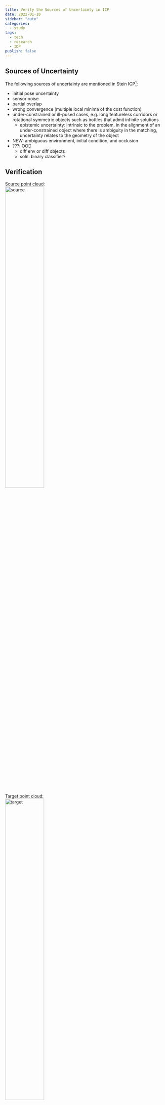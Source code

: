 ```yaml
---
title: Verify the Sources of Uncertainty in ICP
date: 2022-01-10
sidebar: "auto"
categories:
  - study
tags:
  - tech
  - research
  - IDP
publish: false
---
```


## Sources of Uncertainty

The following sources of uncertainty are mentioned in Stein ICP[^1]:

- initial pose uncertainty
- sensor noise
- partial overlap
- wrong convergence (multiple local minima of the cost function)
- under-constrained or ill-posed cases, e.g. long featureless corridors or rotational symmetric objects such as bottles that admit infinite solutions
  - epistemic uncertainty: intrinsic to the problem, in the alignment of an under-constrained object where there is ambiguity in the matching, uncertainty relates to the geometry of the object
- NEW: ambiguous environment, initial condition, and occlusion
- ???: OOD
  - diff env or diff objects
  - soln: binary classifier?

## Verification

Source point cloud:  
<img src="/idp/source_point_cloud.png" alt="source" width=50% class="medium-zoom">

Target point cloud:  
<img src="/idp/target_point_cloud.png" alt="target" width=50% class="medium-zoom">

Original Uncertainties:  
<img src="/idp/original_uncertainties.png" alt="target" width=50% class="medium-zoom">

### Sensor Noise

```py
# add sensor noise to source (and target) point cloud
s_noise = np.random.normal(0, 0.7, s_arr.shape[0])
s_arr[:, 0] += s_noise
t_noise = np.random.normal(0, 0.7, t_arr.shape[0])
t_arr[:, 0] += t_noise
```

<img src="/idp/source_x_0_7.png" alt="source point cloud, x add N(0, 0.7) noise" width=50% class="medium-zoom">

<img src="/idp/source_target_x_0_7.png" alt="source and target point cloud, x add N(0, 0.7) noise" width=50% class="medium-zoom">

### Initial Pose Uncertainty

```py
# uniform initialization for (x, y, z, roll, pitch, yaw)
# x from [-0.8, 0.8] to [-8, 8]
from_ = torch.tensor([-8, -0.5, -0.1, -0.1753/4, -0.1753/4, -0.1753]).to(device)
to_ = torch.tensor([8, 0.5, 0.1, 0.1753/4, 0.1753/4, 0.1753]).to(device)
```

<img src="/idp/init_x_times_10.png" alt="init x range * 10" width=50% class="medium-zoom">

```py
# yaw from [-0.1753, 0.1753] to [-1.753, 1.753] (10 to 100 deg)
from_ = torch.tensor([-0.8, -0.5, -0.1, -0.1753/4, -0.1753/4, -0.1753*10]).to(device)
to_ = torch.tensor([0.8, 0.5, 0.1, 0.1753/4, 0.1753/4, 0.1753*10]).to(device)
```

<img src="/idp/init_yaw_times_10.png" alt="init yaw range * 10" width=50% class="medium-zoom">

### Partial Overlap

```py
s_arr = s_arr[-7501:] # just the cone
```

<img src="/idp/last_7501_cones.png" alt="last 7501 points = cone" width=50% class="medium-zoom">

<img src="/idp/partial_overlap_source_keep_last_7501.png" alt="source has just the cone" width=50% class="medium-zoom">

```py
t_arr = t_arr[40000:] # first cone + second whole (cone & base)
```

<img src="/idp/target_del_first_40k.png" alt="target_del_first_40k" width=50% class="medium-zoom">

<img src="/idp/partial_overlap_target_del_40k.png" alt="target left with first cone + second whole (cone & base)" width=50% class="medium-zoom">

### Under-constrained or Ill-posed Cases

```py
t_arr = t_arr[-7501:]
s_arr = s_arr[-7501:]
```

KDE plot:  
<img src="/idp/underconstrained_two_cones_kde.png" alt="target left with first cone + second whole (cone & base)" width=50% class="medium-zoom">

Samples plot:  
<img src="/idp/underconstrained_two_cones_samples.png" alt="target left with first cone + second whole (cone & base)" width=50% class="medium-zoom">

Measure uncertainty: neg log likelihood, calibration error

## Questions

Any GPU?

1. How to correct the sources of uncertainty?

For initial _pose uncertainty_, depends on algorithm. No (explicit) initial pose uncertainty

Related: where do the initializations come from? Depends on dataset and real-life env.

```py
from_ = torch.tensor([-0.8, -0.5, -0.1, -0.1753/4, -0.1753/4, -0.1753]).to(device)
to_ = torch.tensor([0.8, 0.5, 0.1, 0.1753/4, 0.1753/4, 0.1753]).to(device)
```

<!-- For _partial overlap_, not sure  -->

Regarding _wrong convergence_ in Censi 2007[^2]: ICP can converge to a local minimum out of the attraction area of the ‘true’ solution. It is essentially **unavoidable**. In fact, an iterative method cannot be complete, as there are situations in which two equally likely solutions exists. This kind of error is very hard to model, because global convergence results do not exist for ICP.  
No corresponding action to correct this?

Related: _multiple local minima of the cost function_ vs. _under-constrained or ill-posed cases_  
Latter causes the former, former inevitable?

Detect _under-constrained or ill-posed cases_ by checking if Fisher information matrix is degenerate: [^5]

2. Should we differ btw _Sensor White Noise_ and _Sensor Bias Noise_? [^3]

Sensor White Noise: each point measured in a point cloud is affected by an independent random sensor noise of centimetric magnitude which is a function of point depth and beam angle.

Sensor Bias Noise: the observed points share common errors that stem from: temperature drift effect, i.e. stability of the laser; observed material; incidence and beam angles resulting in large bias; or wrong calibration, e.g. a distortion of 0.22 degrees of the scan point clouds due to intrinsic calibration process.

Regarding _occlusion completion_, haven't verified yet. 1. partial overlap vs. occlusion 2. solution: unsupervised learning, autoencoder [^4]

## Symbolic AI Paper[^6]

## References

[^1]: Stein ICP
[^2]: An accurate closed-form estimate of ICP’s covariance (Andrea Censi)
[^3]: A New Approach to 3D ICP Covariance Estimation (Martin Brossard, Silvére Bonnabel, and Axel Barrau)
[^4]: Unsupervised Point Cloud Pre-training via Occlusion Completion (Hanchen Wang, Qi Liu, Xiangyu Yue, Joan Lasenby, Matt J. Kusner)
[^5]: A. Censi, “On achievable accuracy for range-ﬁnder localization,” in Proc. of the IEEE Int. Conf. on Robotics and Automation (ICRA), 2007.
[^6]: Learning Symbolic Failure Detection for Grasping and Mobile Manipulation Tasks (Patrick Hegemann, Tim Zechmeister, Markus Grotz, Kevin Hitzler and Tamim Asfour)
